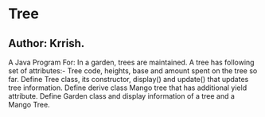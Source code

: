 # Tree
## Author: Krrish.
A Java Program For: In a garden, trees are maintained. A tree has following set of attributes:-  Tree code, heights, base and amount spent on the tree so far. Define Tree class, its constructor, display() and update() that updates tree information.  Define derive class Mango tree that has additional yield attribute.  Define Garden class and display information of a tree and a Mango Tree.
